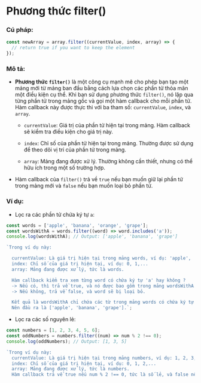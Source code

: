 # Phương thức filter()

### Cú pháp:

```js
const newArray = array.filter((currentValue, index, array) => {
  // return true if you want to keep the element
});
```

### Mô tả:

- **Phương thức `filter()`** là một công cụ mạnh mẽ cho phép bạn tạo một mảng mới từ mảng ban đầu bằng cách lựa chọn các phần tử thỏa mãn một điều kiện cụ thể. Khi bạn sử dụng phương thức `filter()`, nó lặp qua từng phần tử trong mảng gốc và gọi một hàm callback cho mỗi phần tử. Hàm callback này được thực thi với ba tham số: `currentValue`, `index`, và `array`.

  - `currentValue`: Giá trị của phần tử hiện tại trong mảng. Hàm callback sẽ kiểm tra điều kiện cho giá trị này.

  - `index`: Chỉ số của phần tử hiện tại trong mảng. Thường được sử dụng để theo dõi vị trí của phần tử trong mảng.

  - `array`: Mảng đang được xử lý. Thường không cần thiết, nhưng có thể hữu ích trong một số trường hợp.

- Hàm callback của `filter()` trả về `true` nếu bạn muốn giữ lại phần tử trong mảng mới và `false` nếu bạn muốn loại bỏ phần tử.

### Ví dụ:

- Lọc ra các phần tử chứa ký tự `a`:

```js
const words = ['apple', 'banana', 'orange', 'grape'];
const wordsWithA = words.filter((word) => word.includes('a'));
console.log(wordsWithA); // Output: ['apple', 'banana', 'grape']

`Trong ví dụ này:

  currentValue: Là giá trị hiện tại trong mảng words, ví dụ: 'apple', 'banana',...
  index: Chỉ số của giá trị hiện tại, ví dụ: 0, 1,...
  array: Mảng đang được xử lý, tức là words.

  Hàm callback kiểm tra xem từng word có chứa ký tự 'a' hay không ?
  -> Nếu có, thì trả về true, và nó được bao gồm trong mảng wordsWithA. 
  -> Nếu không, trả về false, và word sẽ bị loại bỏ.

  Kết quả là wordsWithA chỉ chứa các từ trong mảng words có chứa ký tự 'a'. 
  Nên đầu ra là ['apple', 'banana', 'grape'].`;
```

- Lọc ra các số nguyên lẻ:

```js
const numbers = [1, 2, 3, 4, 5, 6];
const oddNumbers = numbers.filter((num) => num % 2 !== 0);
console.log(oddNumbers); // Output: [1, 3, 5]

`Trong ví dụ này:
  currentValue: Là giá trị hiện tại trong mảng numbers, ví dụ: 1, 2, 3,...
  index: Chỉ số của giá trị hiện tại, ví dụ: 0, 1, 2,...
  array: Mảng đang được xử lý, tức là numbers.
  Hàm callback trả về true nếu num % 2 !== 0, tức là số lẻ, và false nếu không phải số lẻ.`;
```
